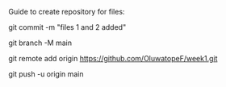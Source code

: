 Guide to create repository for files:  

git commit -m "files 1 and 2 added"

git branch -M main

git remote add origin https://github.com/OluwatopeF/week1.git 

git push -u origin main
